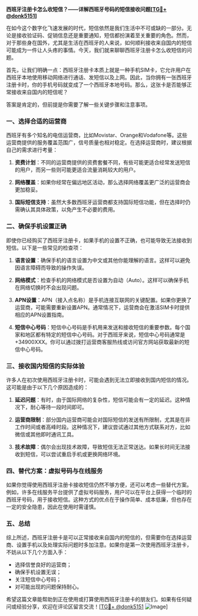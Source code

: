 **西班牙注册卡怎么收短信？——详解西班牙号码的短信接收问题[[TG💪+ @donk5151](https://t.me/s/donk5151)]**

在如今这个数字化飞速发展的时代，短信依然是我们生活中不可或缺的一部分。无论是接收验证码、促销信息还是重要通知，短信都扮演着至关重要的角色。然而，对于那些身在国外，尤其是生活在西班牙的人来说，如何顺利接收来自国内的短信可能成为一件让人头疼的事情。今天，我们就来聊聊西班牙注册卡怎么收短信的问题。

首先，让我们明确一点：西班牙注册卡本质上就是一种手机SIM卡，它允许用户在西班牙本地使用移动网络进行通话、发短信以及上网。因此，当你拥有一张西班牙注册卡时，你的手机号码就变成了一个西班牙本地号码。那么，这张卡是否能够正常接收来自国内的短信呢？

答案是肯定的，但前提是你需要了解一些关键步骤和注意事项。

### **一、选择合适的运营商**

西班牙有多个知名的电信运营商，比如Movistar、Orange和Vodafone等。这些运营商提供的服务覆盖范围广，信号质量也相对稳定。在选择运营商时，建议根据自己的需求进行考量：

1. **资费计划**：不同的运营商提供的资费套餐不同，有些可能更适合经常发送短信的用户，而另一些则可能更适合流量消耗较大的用户。
   
2. **网络覆盖**：如果你经常在偏远地区活动，那么选择网络覆盖更广泛的运营商会更加稳妥。

3. **国际短信支持**：虽然大多数西班牙运营商都支持国际短信功能，但在选择时仍需确认其具体政策，以免产生不必要的费用。

### **二、确保手机设置正确**

即使你已经购买了西班牙注册卡，如果手机的设置不正确，也可能导致无法接收到短信。以下是一些常见的检查项：

1. **语言设置**：确保手机的语言设置为中文或其他你能理解的语言。这样可以避免因语言障碍而导致的操作失误。

2. **网络模式**：检查手机的网络模式是否设置为自动（Auto）。这样可以确保手机在网络切换时不会出现问题。

3. **APN设置**：APN（接入点名称）是手机连接互联网的关键配置。如果你更换了运营商，可能需要重新设置APN。通常情况下，运营商会在激活SIM卡时提供相应的APN设置指南。

4. **短信中心号码**：短信中心号码是手机用来发送和接收短信的重要参数。每个国家和地区都有特定的短信中心号码。对于西班牙来说，短信中心号码通常是+34900XXX。你可以通过拨打运营商客服热线或访问官方网站获取最新的短信中心号码。

### **三、接收国内短信的实际体验**

许多人在初次使用西班牙注册卡时，可能会遇到无法立即接收到国内短信的情况。这可能是由于以下几个原因造成的：

1. **延迟问题**：有时，由于国际网络的复杂性，短信可能会有一定的延迟。这种情况下，耐心等待一段时间即可。

2. **运营商限制**：部分国内运营商可能会对国际短信的发送有所限制，尤其是在非工作时间或者高峰时段。这种情况下，建议尝试通过其他方式联系对方，比如微信或其他即时通讯工具。

3. **技术故障**：偶尔会出现技术故障，导致短信无法正常送达。如果长时间无法接收到短信，可以尝试重启手机或更换网络环境。

### **四、替代方案：虚拟号码与在线服务**

如果你觉得使用西班牙注册卡接收短信仍然不够方便，还可以考虑一些替代方案。例如，许多在线服务平台提供了虚拟号码服务，用户可以在平台上获得一个临时的西班牙号码，用于接收短信。这种方式的优点在于操作简单、成本低廉，但也存在一定的安全隐患，因此在使用时需谨慎。

### **五、总结**

综上所述，西班牙注册卡是可以正常接收来自国内的短信的，但需要你在选择运营商、设置手机以及处理实际问题时多加注意。如果你是第一次使用西班牙注册卡，不妨从以下几个方面入手：

- 选择信誉良好的运营商；
- 确保手机设置无误；
- 关注短信中心号码；
- 对可能出现的问题保持耐心。

希望这篇文章能帮助到正在使用或打算使用西班牙注册卡的朋友们。如果有任何疑问或经验分享，欢迎在评论区留言交流！[[TG💪+ @donk5151](https://t.me/s/donk5151) ![Image](https://i.postimg.cc/rwNCRYN7/Snipaste-2025-04-30-17-27-05.png)]